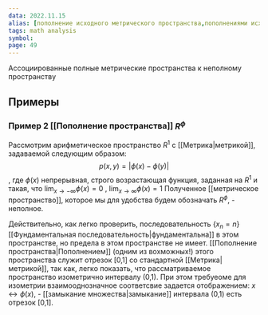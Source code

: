 ```yaml
---
data: 2022.11.15
alias: [пополнение исходного метрического пространства,пополнениями исходного метрического пространства]
tags: math analysis
symbol:
page: 49
---
```

Ассоциированные полные метрические пространства к неполному пространству


## Примеры
### Пример 2 [[Пополнение пространства]] $R^\phi$
Рассмотрим арифметическое пространство $R^1$ с [[Метрика|метрикой]], задаваемой следующим образом:$$p\left( x,y \right) =|\phi(x)-\phi(y)|$$
, где $\phi(x)$ непрерывная, строго возрастающая функция, заданная на $R^1$ и такая, что $\lim_{ x \to -\infty } \phi(x)=0$  , $\lim_{ x \to \infty }\phi(x)=1$
Полученное [[метрическое пространство]], которое мы для удобства будем обозначать $R^\phi$, - неполное.

Действительно, как легко проверить, последовательность $\left\{ x_{n}=n \right\}$ [[Фундаментальная последовательность|фундаментальна]] в этом пространстве, но предела в этом пространстве не имеет.
[[Пополнение пространства|Пополнением]] (одним из вохможных!) этого пространства служит отрезок [0,1] со стандартной [[Метрика|метрикой]], так как, легко показать, что рассматриваемое пространство изометрично интервалу (0,1).
При этом требуеоме для изометрии взаимооднозначное соответсвие задается отображением: $x\leftrightarrow \phi(x)$, - [[замыкание множества|замыкание]] интервала (0,1) есть отрезок [0,1].